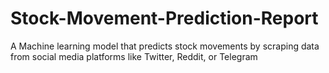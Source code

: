# Stock-Movement-Prediction-Report
A Machine learning model that predicts stock movements by scraping data from social media platforms like Twitter, Reddit, or Telegram
